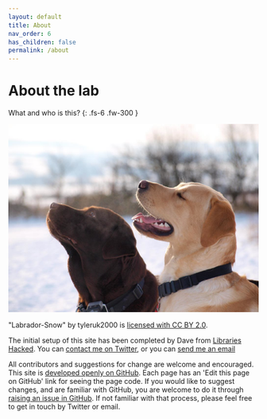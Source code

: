 ```yaml
---
layout: default
title: About
nav_order: 6
has_children: false
permalink: /about
---
```


# About the lab

What and who is this?
{: .fs-6 .fw-300 }

![A photo of a labrador puppy](https://raw.githubusercontent.com/LibrariesHacked/librarylab/master/assets/images/about-lab.jpg)

"Labrador-Snow" by tyleruk2000 is [licensed with CC BY 2.0](https://creativecommons.org/licenses/by/2.0/).

The initial setup of this site has been completed by Dave from [Libraries Hacked](https://blog.librarydata.uk). You can [contact me on Twitter](https://twitter.com/librarieshacked), or you can [send me an email](mailto:info@librarieshacked.org)

All contributors and suggestions for change are welcome and encouraged. This site is [developed openly on GitHub](https://github.com/LibrariesHacked/librarylab). Each page has an 'Edit this page on GitHub' link for seeing the page code. If you would like to suggest changes, and are familiar with GitHub, you are welcome to do it through [raising an issue in GitHub](https://guides.github.com/features/issues/). If not familiar with that process, please feel free to get in touch by Twitter or email.
